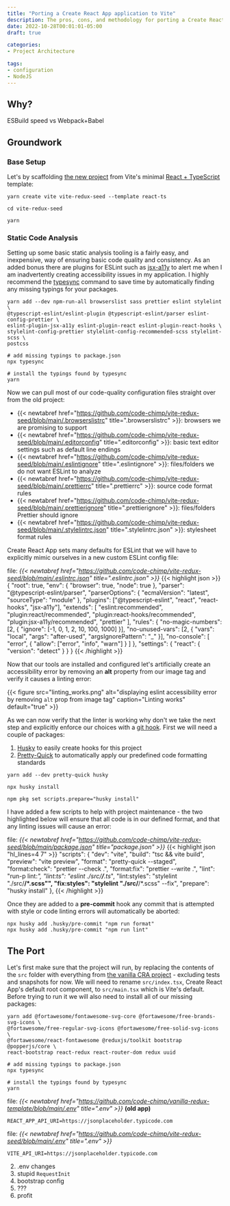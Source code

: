 ```yaml
---
title: "Porting a Create React App application to Vite"
description: The pros, cons, and methodology for porting a Create React App application to Vite
date: 2022-10-28T00:01:01-05:00
draft: true

categories:
- Project Architecture

tags:
- configuration
- NodeJS
---
```


## Why?

ESBuild speed vs Webpack+Babel

## Groundwork

### Base Setup

Let's by scaffolding [the new project][prj] from Vite's minimal [React + TypeScript][tmp] template:

```shell
yarn create vite vite-redux-seed --template react-ts

cd vite-redux-seed

yarn
```

### Static Code Analysis

Setting up some basic static analysis tooling is a fairly easy, and inexpensive, way of ensuring basic code quality and
consistency. As an added bonus there are plugins for ESLint such as [jsx-a11y][a11y] to alert me when I am inadvertently
creating accessibility issues in my application. I highly recommend the [typesync][tsyn] command to save time by
automatically finding any missing typings for your packages.

```shell
yarn add --dev npm-run-all browserslist sass prettier eslint stylelint \
@typescript-eslint/eslint-plugin @typescript-eslint/parser eslint-config-prettier \
eslint-plugin-jsx-a11y eslint-plugin-react eslint-plugin-react-hooks \
stylelint-config-prettier stylelint-config-recommended-scss stylelint-scss \
postcss

# add missing typings to package.json
npx typesync

# install the typings found by typesync
yarn
```

Now we can pull most of our code-quality configuration files straight over from the old project:

- {{< newtabref
      href="https://github.com/code-chimp/vite-redux-seed/blob/main/.browserslistrc"
      title=".browserslistrc" >}}: browsers we are promising to support
- {{< newtabref
      href="https://github.com/code-chimp/vite-redux-seed/blob/main/.editorconfig"
      title=".editorconfig" >}}: basic text editor settings such as default line endings
- {{< newtabref
      href="https://github.com/code-chimp/vite-redux-seed/blob/main/.eslintignore"
      title=".eslintignore" >}}: files/folders we do not want ESLint to analyze
- {{< newtabref
      href="https://github.com/code-chimp/vite-redux-seed/blob/main/.prettierrc"
      title=".prettierrc" >}}: source code format rules
- {{< newtabref
      href="https://github.com/code-chimp/vite-redux-seed/blob/main/.prettierignore"
      title=".prettierignore" >}}: files/folders Prettier should ignore
- {{< newtabref
      href="https://github.com/code-chimp/vite-redux-seed/blob/main/.stylelintrc.json"
      title=".stylelintrc.json" >}}: stylesheet format rules

Create React App sets many defaults for ESLint that we will have to explicitly mimic ourselves in a new custom ESLint
config file:

file: *{{< newtabref
href="https://github.com/code-chimp/vite-redux-seed/blob/main/.eslintrc.json"
title=".eslintrc.json" >}}*
{{< highlight json >}}
{
  "root": true,
  "env": {
    "browser": true,
    "node": true
  },
  "parser": "@typescript-eslint/parser",
  "parserOptions": {
    "ecmaVersion": "latest",
    "sourceType": "module"
  },
  "plugins": ["@typescript-eslint", "react", "react-hooks", "jsx-a11y"],
  "extends": [
    "eslint:recommended",
    "plugin:react/recommended",
    "plugin:react-hooks/recommended",
    "plugin:jsx-a11y/recommended",
    "prettier"
  ],
  "rules": {
    "no-magic-numbers": [2, { "ignore": [-1, 0, 1, 2, 10, 100, 1000] }],
    "no-unused-vars": [2, { "vars": "local", "args": "after-used", "argsIgnorePattern": "_" }],
    "no-console": [
      "error",
      {
        "allow": ["error", "info", "warn"]
      }
    ]
  },
  "settings": {
    "react": {
      "version": "detect"
    }
  }
}
{{< /highlight >}}

Now that our tools are installed and configured let's artificially create an accessibility error by removing an **alt**
property from our image tag and verify it causes a linting error:

{{< figure
    src="linting_works.png"
    alt="displaying eslint accessibility error by removing `alt` prop from image tag"
    caption="Linting works"
    default="true" >}}

As we can now verify that the linter is working why don't we take the next step and explicitly enforce our choices with
a [git hook][ghk]. First we will need a couple of packages:

1. [Husky][hsk] to easily create hooks for this project
2. [Pretty-Quick][pq] to automatically apply our predefined code formatting standards

```shell
yarn add --dev pretty-quick husky

npx husky install

npm pkg set scripts.prepare="husky install"
```

I have added a few scripts to help with project maintenance - the two highlighted below will ensure that all code is in
our defined format, and that any linting issues will cause an error:

file: *{{< newtabref
           href="https://github.com/code-chimp/vite-redux-seed/blob/main/package.json"
           title="package.json" >}}*
{{< highlight json "hl_lines=4 7" >}}
  "scripts": {
    "dev": "vite",
    "build": "tsc && vite build",
    "preview": "vite preview",
    "format": "pretty-quick --staged",
    "format:check": "prettier --check .",
    "format:fix": "prettier --write .",
    "lint": "run-p lint:*",
    "lint:ts": "eslint ./src/**/**.ts*",
    "lint:styles": "stylelint \"./src/**/*.scss\"",
    "fix:styles": "stylelint \"./src/**/*.scss\" --fix",
    "prepare": "husky install"
  },
{{< /highlight >}}

Once they are added to a **pre-commit** hook any commit that is attempted with style or code linting errors will
automatically be aborted:

```shell
npx husky add .husky/pre-commit "npm run format"
npx husky add .husky/pre-commit "npm run lint"
```

## The Port

Let's first make sure that the project will run, by replacing the contents of the `src` folder with everything
from [the vanilla CRA project][prj] - excluding tests and snapshots for now. We will need to rename `src/index.tsx`,
Create React App's default root component, to `src/main.tsx` which is Vite's default. Before trying to run it we will
also need to install all of our missing packages:

```shell
yarn add @fortawesome/fontawesome-svg-core @fortawesome/free-brands-svg-icons \
@fortawesome/free-regular-svg-icons @fortawesome/free-solid-svg-icons \
@fortawesome/react-fontawesome @reduxjs/toolkit bootstrap @popperjs/core \
react-bootstrap react-redux react-router-dom redux uuid

# add missing typings to package.json
npx typesync

# install the typings found by typesync
yarn
```

file: *{{< newtabref
           href="https://github.com/code-chimp/vanilla-redux-template/blob/main/.env"
           title=".env" >}}* **(old app)**
```text
REACT_APP_API_URI=https://jsonplaceholder.typicode.com
```

file: *{{< newtabref
           href="https://github.com/code-chimp/vite-redux-seed/blob/main/.env"
           title=".env" >}}*
```text
VITE_API_URI=https://jsonplaceholder.typicode.com
```

2. .env changes
3. stupid `RequestInit`
4. bootstrap config
5. ???
6. profit

[van]: https://github.com/code-chimp/vanilla-redux-template 'My base template for new Redux projects'
[prj]: https://github.com/code-chimp/vite-redux-seed 'My new base template for new Redux projects'
[s0]: https://github.com/code-chimp/vite-redux-seed/tree/stage-0 'Fresh Vite project'
[s1]: https://github.com/code-chimp/vite-redux-seed/tree/stage-1 'Static Analysis: eslint, stylelint, and prettier config'
[s1_5]: https://github.com/code-chimp/vite-redux-seed/tree/stage-1.5 'Static Analysis: husky pre-commit hook'
[tmp]: https://github.com/vitejs/vite/tree/main/packages/create-vite 'Vite project templates'
[esb]: https://esbuild.github.io/ 'extremely fast JavaScript bundler'
[tsyn]: https://github.com/jeffijoe/typesync#readme 'Automatically find missing TypeScript typings for your project dependencies'
[hsk]: https://typicode.github.io/husky/#/ 'Modern native git hooks made easy'
[bserr]: https://getbootstrap.com/docs/5.2/getting-started/vite/ 'Bootstrap & Vite'
[a11y]: https://github.com/jsx-eslint/eslint-plugin-jsx-a11y 'static evaluation of the JSX to spot accessibility issues in React apps'
[ghk]: https://githooks.com/ 'scripts that Git executes before or after events such as: commit, push, and receive'
[pq]: https://github.com/azz/pretty-quick#readme 'Apply Prettier settings to your changed files'
